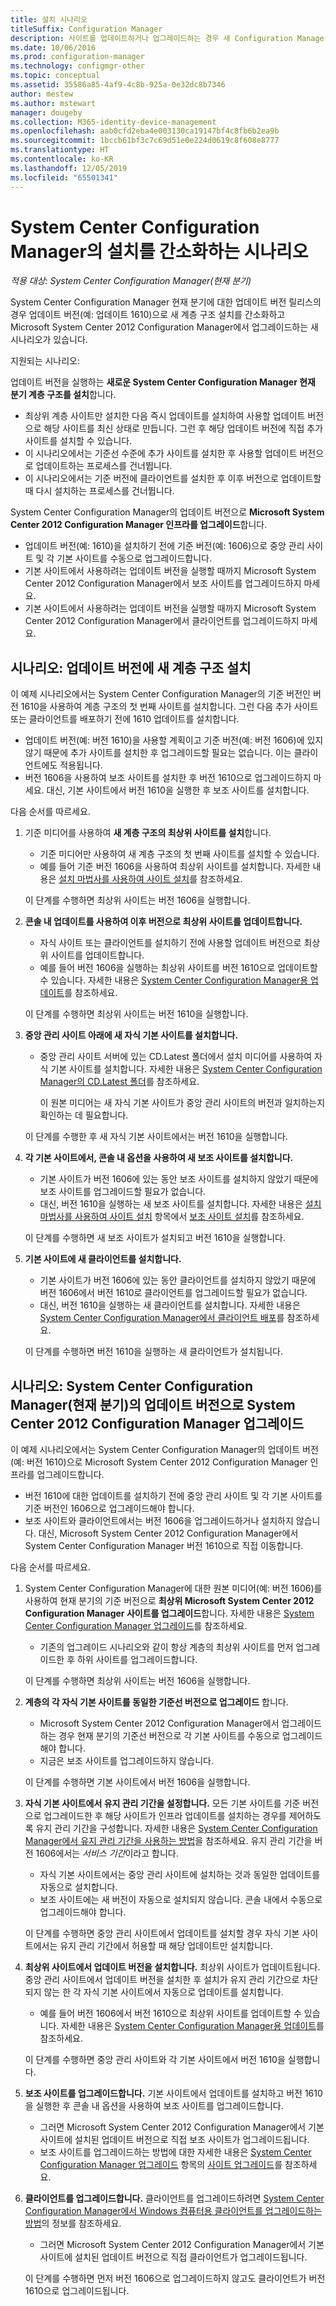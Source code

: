 ```yaml
---
title: 설치 시나리오
titleSuffix: Configuration Manager
description: 사이트를 업데이트하거나 업그레이드하는 경우 새 Configuration Manager 계층 구조를 설치하는 기술에 대해 알아봅니다.
ms.date: 10/06/2016
ms.prod: configuration-manager
ms.technology: configmgr-other
ms.topic: conceptual
ms.assetid: 35586a85-4af9-4c8b-925a-0e32dc8b7346
author: mestew
ms.author: mstewart
manager: dougeby
ms.collection: M365-identity-device-management
ms.openlocfilehash: aab0cfd2eba4e003130ca19147bf4c8fb6b2ea9b
ms.sourcegitcommit: 1bccb61bf3c7c69d51e0e224d0619c8f608e8777
ms.translationtype: HT
ms.contentlocale: ko-KR
ms.lasthandoff: 12/05/2019
ms.locfileid: "65501341"
---
```

# <a name="scenarios-to-streamline-your-installation-of-system-center-configuration-manager"></a>System Center Configuration Manager의 설치를 간소화하는 시나리오

*적용 대상: System Center Configuration Manager(현재 분기)*

System Center Configuration Manager 현재 분기에 대한 업데이트 버전 릴리스의 경우 업데이트 버전(예: 업데이트 1610)으로 새 계층 구조 설치를 간소화하고 Microsoft System Center 2012 Configuration Manager에서 업그레이드하는 새 시나리오가 있습니다.

지원되는 시나리오:  

업데이트 버전을 실행하는 **새로운 System Center Configuration Manager 현재 분기 계층 구조를 설치**합니다.  

-   최상위 계층 사이트만 설치한 다음 즉시 업데이트를 설치하여 사용할 업데이트 버전으로 해당 사이트를 최신 상태로 만듭니다. 그런 후 해당 업데이트 버전에 직접 추가 사이트를 설치할 수 있습니다.  
-   이 시나리오에서는 기준선 수준에 추가 사이트를 설치한 후 사용할 업데이트 버전으로 업데이트하는 프로세스를 건너뜁니다.  
-   이 시나리오에서는 기준 버전에 클라이언트를 설치한 후 이후 버전으로 업데이트할 때 다시 설치하는 프로세스를 건너뜁니다.  

System Center Configuration Manager의 업데이트 버전으로 **Microsoft System Center 2012 Configuration Manager 인프라를 업그레이드**합니다.  

-   업데이트 버전(예: 1610)을 설치하기 전에 기준 버전(예: 1606)으로 중앙 관리 사이트 및 각 기본 사이트를 수동으로 업그레이드합니다.  
-   기본 사이트에서 사용하려는 업데이트 버전을 실행할 때까지 Microsoft System Center 2012 Configuration Manager에서 보조 사이트를 업그레이드하지 마세요.  
-   기본 사이트에서 사용하려는 업데이트 버전을 실행할 때까지 Microsoft System Center 2012 Configuration Manager에서 클라이언트를 업그레이드하지 마세요.  

## <a name="scenario-install-a-new-hierarchy-to-an-update-version"></a>시나리오: 업데이트 버전에 새 계층 구조 설치  
이 예제 시나리오에서는 System Center Configuration Manager의 기준 버전인 버전 1610을 사용하여 계층 구조의 첫 번째 사이트를 설치합니다. 그런 다음 추가 사이트 또는 클라이언트를 배포하기 전에 1610 업데이트를 설치합니다.  

-   업데이트 버전(예: 버전 1610)을 사용할 계획이고 기준 버전(예: 버전 1606)에 있지 않기 때문에 추가 사이트를 설치한 후 업그레이드할 필요는 없습니다. 이는 클라이언트에도 적용됩니다.  
-   버전 1606을 사용하여 보조 사이트를 설치한 후 버전 1610으로 업그레이드하지 마세요. 대신, 기본 사이트에서 버전 1610을 실행한 후 보조 사이트를 설치합니다.  

다음 순서를 따르세요.  

1. 기준 미디어를 사용하여 **새 계층 구조의 최상위 사이트를 설치**합니다.  

   -   기준 미디어만 사용하여 새 계층 구조의 첫 번째 사이트를 설치할 수 있습니다.  
   -   예를 들어 기준 버전 1606을 사용하여 최상위 사이트를 설치합니다. 자세한 내용은 [설치 마법사를 사용하여 사이트 설치](/sccm/core/servers/deploy/install/use-the-setup-wizard-to-install-sites)를 참조하세요.  

   이 단계를 수행하면 최상위 사이트는 버전 1606을 실행합니다.  

2. **콘솔 내 업데이트를 사용하여 이후 버전으로 최상위 사이트를 업데이트합니다.**  

   -   자식 사이트 또는 클라이언트를 설치하기 전에 사용할 업데이트 버전으로 최상위 사이트를 업데이트합니다.  
   -   예를 들어 버전 1606을 실행하는 최상위 사이트를 버전 1610으로 업데이트할 수 있습니다. 자세한 내용은 [System Center Configuration Manager용 업데이트](../../../../core/servers/manage/updates.md)를 참조하세요.  

   이 단계를 수행하면 최상위 사이트는 버전 1610을 실행합니다.  

3. **중앙 관리 사이트 아래에 새 자식 기본 사이트를 설치합니다.**  

   - 중앙 관리 사이트 서버에 있는 CD.Latest 폴더에서 설치 미디어를 사용하여 자식 기본 사이트를 설치합니다. 자세한 내용은 [System Center Configuration Manager의 CD.Latest 폴더](../../../../core/servers/manage/the-cd.latest-folder.md)를 참조하세요.  

     이 원본 미디어는 새 자식 기본 사이트가 중앙 관리 사이트의 버전과 일치하는지 확인하는 데 필요합니다.  

   이 단계를 수행한 후 새 자식 기본 사이트에서는 버전 1610을 실행합니다.  

4. **각 기본 사이트에서, 콘솔 내 옵션을 사용하여 새 보조 사이트를 설치합니다.**  

   -   기본 사이트가 버전 1606에 있는 동안 보조 사이트를 설치하지 않았기 때문에 보조 사이트를 업그레이드할 필요가 없습니다.  
   -   대신, 버전 1610을 실행하는 새 보조 사이트를 설치합니다. 자세한 내용은 [설치 마법사를 사용하여 사이트 설치](/sccm/core/servers/deploy/install/use-the-setup-wizard-to-install-sites) 항목에서 [보조 사이트 설치](/sccm/core/servers/deploy/install/use-the-setup-wizard-to-install-sites#bkmk_secondary)를 참조하세요.  

   이 단계를 수행하면 새 보조 사이트가 설치되고 버전 1610을 실행합니다.  

5. **기본 사이트에 새 클라이언트를 설치합니다.**  

   -   기본 사이트가 버전 1606에 있는 동안 클라이언트를 설치하지 않았기 때문에 버전 1606에서 버전 1610로 클라이언트를 업그레이드할 필요가 없습니다.  
   -   대신, 버전 1610을 실행하는 새 클라이언트를 설치합니다. 자세한 내용은 [System Center Configuration Manager에서 클라이언트 배포](../../../clients/deploy/deploy-clients-to-windows-computers.md)를 참조하세요.  

   이 단계를 수행하면 버전 1610을 실행하는 새 클라이언트가 설치됩니다.  

## <a name="scenario-upgrade-system-center-2012-configuration-manager-to-an-update-version-of-system-center-configuration-manager-current-branch"></a>시나리오: System Center Configuration Manager(현재 분기)의 업데이트 버전으로 System Center 2012 Configuration Manager 업그레이드  
이 예제 시나리오에서는 System Center Configuration Manager의 업데이트 버전(예: 버전 1610)으로 Microsoft System Center 2012 Configuration Manager 인프라를 업그레이드합니다.  

-   버전 1610에 대한 업데이트를 설치하기 전에 중앙 관리 사이트 및 각 기본 사이트를 기준 버전인 1606으로 업그레이드해야 합니다.  
-   보조 사이트와 클라이언트에서는 버전 1606을 업그레이드하거나 설치하지 않습니다. 대신, Microsoft System Center 2012 Configuration Manager에서 System Center Configuration Manager 버전 1610으로 직접 이동합니다.  

다음 순서를 따르세요.  

1. System Center Configuration Manager에 대한 원본 미디어(예: 버전 1606)를 사용하여 현재 분기의 기준 버전으로 **최상위 Microsoft System Center 2012 Configuration Manager 사이트를 업그레이드**합니다. 자세한 내용은 [System Center Configuration Manager 업그레이드](../../../../core/servers/deploy/install/upgrade-to-configuration-manager.md)를 참조하세요.  

   -   기존의 업그레이드 시나리오와 같이 항상 계층의 최상위 사이트를 먼저 업그레이드한 후 하위 사이트를 업그레이드합니다.  

   이 단계를 수행하면 최상위 사이트는 버전 1606을 실행합니다.  

2. **계층의 각 자식 기본 사이트를 동일한 기준선 버전으로 업그레이드** 합니다.  

   -   Microsoft System Center 2012 Configuration Manager에서 업그레이드하는 경우 현재 분기의 기준선 버전으로 각 기본 사이트를 수동으로 업그레이드해야 합니다.  
   -   지금은 보조 사이트를 업그레이드하지 않습니다.  

   이 단계를 수행하면 기본 사이트에서 버전 1606을 실행합니다.  

3. **자식 기본 사이트에서 유지 관리 기간을 설정합니다.** 모든 기본 사이트를 기준 버전으로 업그레이드한 후 해당 사이트가 인프라 업데이트를 설치하는 경우를 제어하도록 유지 관리 기간을 구성합니다. 자세한 내용은 [System Center Configuration Manager에서 유지 관리 기간을 사용하는 방법](../../../../core/clients/manage/collections/use-maintenance-windows.md)을 참조하세요.  유지 관리 기간을 버전 1606에서는 *서비스 기간*이라고 합니다.  

   -   자식 기본 사이트에서는 중앙 관리 사이트에 설치하는 것과 동일한 업데이트를 자동으로 설치합니다.  
   -   보조 사이트에는 새 버전이 자동으로 설치되지 않습니다. 콘솔 내에서 수동으로 업그레이드해야 합니다.  

   이 단계를 수행하면 중앙 관리 사이트에서 업데이트를 설치할 경우 자식 기본 사이트에서는 유지 관리 기간에서 허용할 때 해당 업데이트만 설치합니다.  

4. **최상위 사이트에서 업데이트 버전을 설치합니다.** 최상위 사이트가 업데이트됩니다. 중앙 관리 사이트에서 업데이트 버전을 설치한 후 설치가 유지 관리 기간으로 차단되지 않는 한 각 자식 기본 사이트에서 자동으로 업데이트를 설치합니다.  

   -   예를 들어 버전 1606에서 버전 1610으로 최상위 사이트를 업데이트할 수 있습니다. 자세한 내용은 [System Center Configuration Manager용 업데이트](../../../../core/servers/manage/updates.md)를 참조하세요.  

   이 단계를 수행하면 중앙 관리 사이트와 각 기본 사이트에서 버전 1610을 실행합니다.  

5. **보조 사이트를 업그레이드합니다.** 기본 사이트에서 업데이트를 설치하고 버전 1610을 실행한 후 콘솔 내 옵션을 사용하여 보조 사이트를 업그레이드합니다.  

   -   그러면 Microsoft System Center 2012 Configuration Manager에서 기본 사이트에 설치된 업데이트 버전으로 직접 보조 사이트가 업그레이드됩니다.  
   -   보조 사이트를 업그레이드하는 방법에 대한 자세한 내용은 [System Center Configuration Manager 업그레이드](../../../../core/servers/deploy/install/upgrade-to-configuration-manager.md) 항목의 [사이트 업그레이드](../../../../core/servers/deploy/install/upgrade-to-configuration-manager.md#bkmk_upgrade)를 참조하세요.  

6. **클라이언트를 업그레이드합니다.** 클라이언트를 업그레이드하려면 [System Center Configuration Manager에서 Windows 컴퓨터용 클라이언트를 업그레이드하는 방법](../../../../core/clients/manage/upgrade/upgrade-clients-for-windows-computers.md)의 정보를 참조하세요.  

   -   그러면 Microsoft System Center 2012 Configuration Manager에서 기본 사이트에 설치된 업데이트 버전으로 직접 클라이언트가 업그레이드됩니다.  

   이 단계를 수행하면 먼저 버전 1606으로 업그레이드하지 않고도 클라이언트가 버전 1610으로 업그레이드됩니다.
